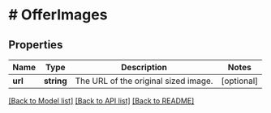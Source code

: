 # # OfferImages

## Properties

Name | Type | Description | Notes
------------ | ------------- | ------------- | -------------
**url** | **string** | The URL of the original sized image. | [optional]

[[Back to Model list]](../../README.md#models) [[Back to API list]](../../README.md#endpoints) [[Back to README]](../../README.md)
